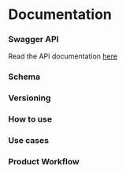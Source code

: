 # Documentation

### Swagger API 
Read the API documentation [here](http://petstore.swagger.io/?url=https://raw.githubusercontent.com/wilspi/django-templatestore/master/docs/swagger.json)

### Schema

### Versioning

### How to use

### Use cases

### Product Workflow